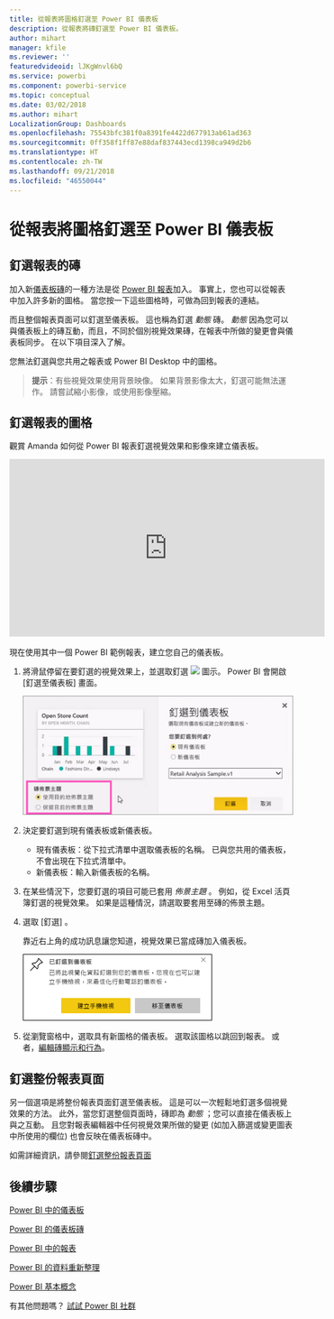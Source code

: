 ```yaml
---
title: 從報表將圖格釘選至 Power BI 儀表板
description: 從報表將磚釘選至 Power BI 儀表板。
author: mihart
manager: kfile
ms.reviewer: ''
featuredvideoid: lJKgWnvl6bQ
ms.service: powerbi
ms.component: powerbi-service
ms.topic: conceptual
ms.date: 03/02/2018
ms.author: mihart
LocalizationGroup: Dashboards
ms.openlocfilehash: 75543bfc381f0a8391fe4422d677913ab61ad363
ms.sourcegitcommit: 0ff358f1ff87e88daf837443ecd1398ca949d2b6
ms.translationtype: HT
ms.contentlocale: zh-TW
ms.lasthandoff: 09/21/2018
ms.locfileid: "46550044"
---
```

# <a name="pin-a-tile-to-a-power-bi-dashboard-from-a-report"></a>從報表將圖格釘選至 Power BI 儀表板
## <a name="pinning-tiles-from-a-report"></a>釘選報表的磚
加入新[儀表板磚](consumer/end-user-tiles.md)的一種方法是從 [Power BI 報表](consumer/end-user-reports.md)加入。 事實上，您也可以從報表中加入許多新的圖格。  當您按一下這些圖格時，可做為回到報表的連結。

而且整個報表頁面可以釘選至儀表板。  這也稱為釘選 *動態* 磚。  *動態* 因為您可以與儀表板上的磚互動，而且，不同於個別視覺效果磚，在報表中所做的變更會與儀表板同步。 在以下項目深入了解。

您無法釘選與您共用之報表或 Power BI Desktop 中的圖格。 

> **提示**：有些視覺效果使用背景映像。 如果背景影像太大，釘選可能無法運作。  請嘗試縮小影像，或使用影像壓縮。  
> 
> 

## <a name="pin-a-tile-from-a-report"></a>釘選報表的圖格
觀賞 Amanda 如何從 Power BI 報表釘選視覺效果和影像來建立儀表板。

<iframe width="560" height="315" src="https://www.youtube.com/embed/lJKgWnvl6bQ" frameborder="0" allowfullscreen></iframe>

現在使用其中一個 Power BI 範例報表，建立您自己的儀表板。

1. 將滑鼠停留在要釘選的視覺效果上，並選取釘選 ![](media/service-dashboard-pin-tile-from-report/pbi_pintile_small.png) 圖示。 Power BI 會開啟 [釘選至儀表板]  畫面。
   
     ![[釘選到儀表板] 視窗](media/service-dashboard-pin-tile-from-report/pbi_themes2.png)
2. 決定要釘選到現有儀表板或新儀表板。
   
   * 現有儀表板：從下拉式清單中選取儀表板的名稱。 已與您共用的儀表板，不會出現在下拉式清單中。
   * 新儀表板：輸入新儀表板的名稱。
3. 在某些情況下，您要釘選的項目可能已套用 *佈景主題* 。  例如，從 Excel 活頁簿釘選的視覺效果。 如果是這種情況，請選取要套用至磚的佈景主題。
4. 選取 [釘選] 。
   
   靠近右上角的成功訊息讓您知道，視覺效果已當成磚加入儀表板。
   
   ![成功訊息](media/service-dashboard-pin-tile-from-report/pinsuccess.png)
5. 從瀏覽窗格中，選取具有新圖格的儀表板。 選取該圖格以跳回到報表。 或者，[編輯磚顯示和行為](service-dashboard-edit-tile.md)。

## <a name="pin-an-entire-report-page"></a>釘選整份報表頁面
另一個選項是將整份報表頁面釘選至儀表板。 這是可以一次輕鬆地釘選多個視覺效果的方法。  此外，當您釘選整個頁面時，磚即為 *動態* ；您可以直接在儀表板上與之互動。 且您對報表編輯器中任何視覺效果所做的變更 (如加入篩選或變更圖表中所使用的欄位) 也會反映在儀表板磚中。  

如需詳細資訊，請參閱[釘選整份報表頁面](service-dashboard-pin-live-tile-from-report.md)

## <a name="next-steps"></a>後續步驟
[Power BI 中的儀表板](consumer/end-user-dashboards.md)

[Power BI 的儀表板磚](consumer/end-user-tiles.md)

[Power BI 中的報表](consumer/end-user-reports.md)

[Power BI 的資料重新整理](refresh-data.md)

[Power BI 基本概念](consumer/end-user-basic-concepts.md)

有其他問題嗎？ [試試 Power BI 社群](http://community.powerbi.com/)

